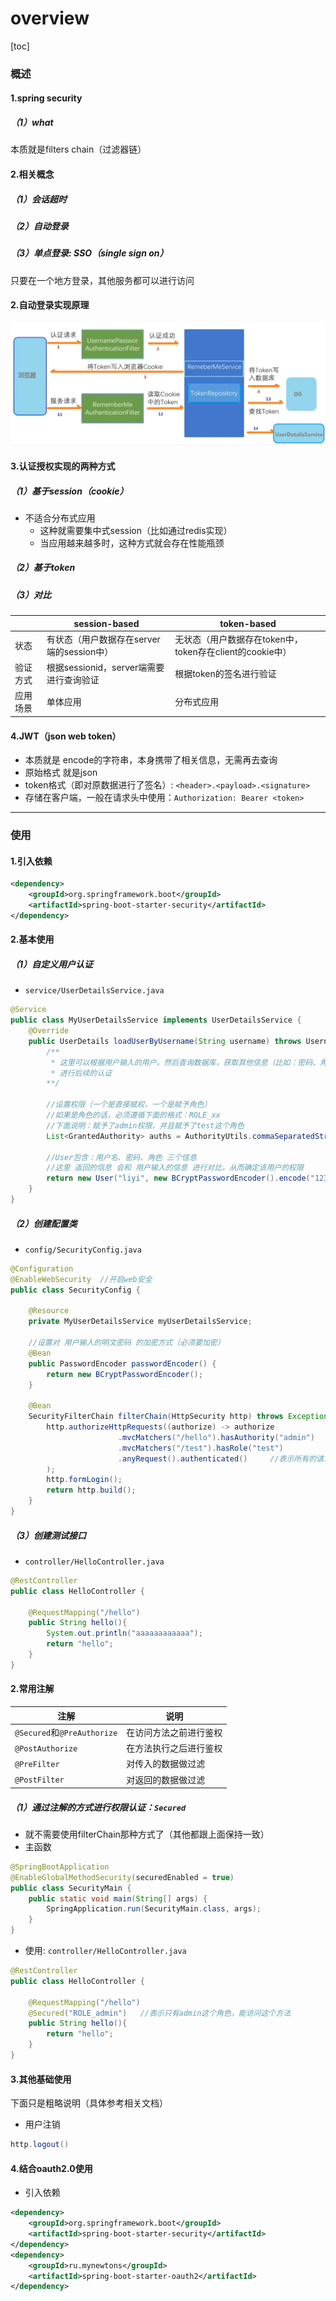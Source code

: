 # overview

[toc]

### 概述

#### 1.spring security

##### （1）what
本质就是filters chain（过滤器链）

#### 2.相关概念

##### （1）会话超时

##### （2）自动登录

##### （3）单点登录: SSO（single sign on）
只要在一个地方登录，其他服务都可以进行访问

#### 2.自动登录实现原理
![](./imgs/overview_01.png)

#### 3.认证授权实现的两种方式

##### （1）基于session（cookie）
* 不适合分布式应用
  * 这种就需要集中式session（比如通过redis实现）
  * 当应用越来越多时，这种方式就会存在性能瓶颈

##### （2）基于token

##### （3）对比

||session-based|token-based|
|-|-|-|
|状态|有状态（用户数据存在server端的session中）|无状态（用户数据存在token中，token存在client的cookie中）|
|验证方式|根据sessionid，server端需要进行查询验证|根据token的签名进行验证|
|应用场景|单体应用|分布式应用|

#### 4.JWT（json web token）
* 本质就是 encode的字符串，本身携带了相关信息，无需再去查询
* 原始格式 就是json
* token格式（即对原数据进行了签名）: `<header>.<payload>.<signature>`
* 存储在客户端，一般在请求头中使用：`Authorization: Bearer <token>`


***

### 使用

#### 1.引入依赖
```xml
<dependency>
    <groupId>org.springframework.boot</groupId>
    <artifactId>spring-boot-starter-security</artifactId>
</dependency>
```

#### 2.基本使用

##### （1）自定义用户认证
* `service/UserDetailsService.java`
```java
@Service
public class MyUserDetailsService implements UserDetailsService {
    @Override
    public UserDetails loadUserByUsername(String username) throws UsernameNotFoundException {
        /**
         * 这里可以根据用户输入的用户，然后查询数据库，获取其他信息（比如：密码、角色等）
         * 进行后续的认证
        **/

        //设置权限（一个是直接赋权，一个是赋予角色）
        //如果是角色的话，必须遵循下面的格式：ROLE_xx
        //下面说明：赋予了admin权限，并且赋予了test这个角色
        List<GrantedAuthority> auths = AuthorityUtils.commaSeparatedStringToAuthorityList("admin", "ROLE_test");

        //User包含：用户名、密码、角色 三个信息
        //这里 返回的信息 会和 用户输入的信息 进行对比，从而确定该用户的权限
        return new User("liyi", new BCryptPasswordEncoder().encode("123456"), auths);
    }
}
```

##### （2）创建配置类

* `config/SecurityConfig.java`

```java
@Configuration      
@EnableWebSecurity  //开启web安全
public class SecurityConfig {

    @Resource
    private MyUserDetailsService myUserDetailsService;

    //设置对 用户输入的明文密码 的加密方式（必须要加密）
    @Bean
    public PasswordEncoder passwordEncoder() {
        return new BCryptPasswordEncoder();
    }

    @Bean
    SecurityFilterChain filterChain(HttpSecurity http) throws Exception {
        http.authorizeHttpRequests((authorize) -> authorize
                        .mvcMatchers("/hello").hasAuthority("admin")    //表示用户只有具备admin权限，才能访问/hello
                        .mvcMatchers("/test").hasRole("test")           //表示只有test角色的用户才能访问/test
                        .anyRequest().authenticated()     //表示所有的请求都需要进行认证
        );
        http.formLogin();
        return http.build();
    }
}
```

##### （3）创建测试接口
* `controller/HelloController.java`
```java
@RestController
public class HelloController {

    @RequestMapping("/hello")
    public String hello(){
        System.out.println("aaaaaaaaaaaa");
        return "hello";
    }
}
```

#### 2.常用注解

|注解|说明|
|-|-|
|`@Secured`和`@PreAuthorize`|在访问方法之前进行鉴权|
|`@PostAuthorize`|在方法执行之后进行鉴权|
|`@PreFilter`|对传入的数据做过滤|
|`@PostFilter`|对返回的数据做过滤|

##### （1）通过注解的方式进行权限认证：`Secured`
* 就不需要使用filterChain那种方式了（其他都跟上面保持一致）
* 主函数
```java
@SpringBootApplication
@EnableGlobalMethodSecurity(securedEnabled = true)
public class SecurityMain {
    public static void main(String[] args) {
        SpringApplication.run(SecurityMain.class, args);
    }
}
```

* 使用: `controller/HelloController.java`
```java
@RestController
public class HelloController {

    @RequestMapping("/hello")
    @Secured("ROLE_admin")   //表示只有admin这个角色，能访问这个方法
    public String hello(){
        return "hello";
    }
}
```

#### 3.其他基础使用

下面只是粗略说明（具体参考相关文档）

* 用户注销
```java
http.logout()
```

#### 4.结合oauth2.0使用

* 引入依赖
```xml
<dependency>
    <groupId>org.springframework.boot</groupId>
    <artifactId>spring-boot-starter-security</artifactId>
</dependency>
<dependency>
    <groupId>ru.mynewtons</groupId>
    <artifactId>spring-boot-starter-oauth2</artifactId>
</dependency>
```
